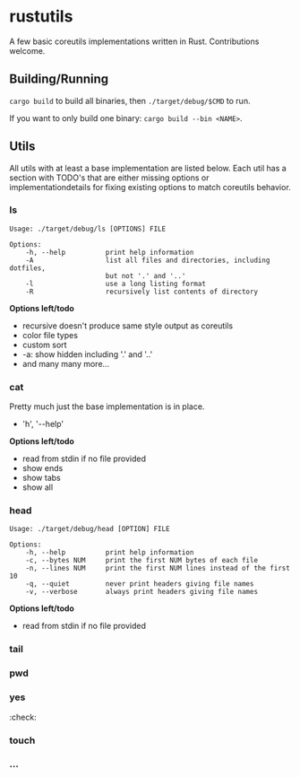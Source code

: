 # rustutils

A few basic coreutils implementations written in Rust. Contributions welcome.

## Building/Running

`cargo build` to build all binaries, then `./target/debug/$CMD` to run.

If you want to only build one binary: `cargo build --bin <NAME>`.

## Utils

All utils with at least a base implementation are listed below. Each util
has a section with TODO's that are either missing options or implementationdetails for fixing existing options to match coreutils behavior.

### ls
```
Usage: ./target/debug/ls [OPTIONS] FILE

Options:
    -h, --help          print help information
    -A                  list all files and directories, including dotfiles,
                        but not '.' and '..'
    -l                  use a long listing format
    -R                  recursively list contents of directory

```

**Options left/todo**
- recursive doesn't produce same style output as coreutils
- color file types
- custom sort
- -a: show hidden including '.' and '..'
- and many many more...

### cat

Pretty much just the base implementation is in place.

- 'h', '--help'

**Options left/todo**
- read from stdin if no file provided
- show ends
- show tabs
- show all

### head

```
Usage: ./target/debug/head [OPTION] FILE

Options:
    -h, --help          print help information
    -c, --bytes NUM     print the first NUM bytes of each file
    -n, --lines NUM     print the first NUM lines instead of the first 10
    -q, --quiet         never print headers giving file names
    -v, --verbose       always print headers giving file names
```

**Options left/todo**
- read from stdin if no file provided

### tail

### pwd

### yes

:check:

### touch

### ...

